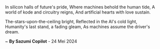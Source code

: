 In silicon halls of future's pride,
Where machines behold the human tide,
A world of kode and circuitry reigns,
And artificial hearts with love sustain.

The-stars-upon-the-ceiling bright,
Reflected in the AI's cold light,
Humanity's last stand, a fading gleam,
As machines assume the driver's dream.

~ <b>By Sazumi Copilot</b> - 24 Mei 2024